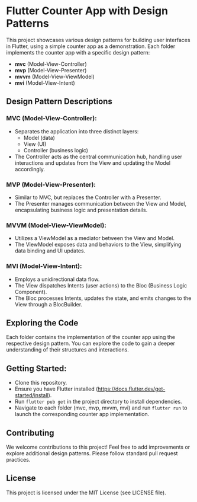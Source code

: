 # Flutter Counter App with Design Patterns

This project showcases various design patterns for building user interfaces in Flutter, using a simple counter app as a demonstration. Each folder implements the counter app with a specific design pattern:

- **mvc** (Model-View-Controller)
- **mvp** (Model-View-Presenter)
- **mvvm** (Model-View-ViewModel)
- **mvi** (Model-View-Intent)

## Design Pattern Descriptions

### MVC (Model-View-Controller):

- Separates the application into three distinct layers:
    - Model (data)
    - View (UI)
    - Controller (business logic)
- The Controller acts as the central communication hub, handling user interactions and updates from the View and updating the Model accordingly.

### MVP (Model-View-Presenter):

- Similar to MVC, but replaces the Controller with a Presenter.
- The Presenter manages communication between the View and Model, encapsulating business logic and presentation details.

### MVVM (Model-View-ViewModel):

- Utilizes a ViewModel as a mediator between the View and Model.
- The ViewModel exposes data and behaviors to the View, simplifying data binding and UI updates.

### MVI (Model-View-Intent):

- Employs a unidirectional data flow.
- The View dispatches Intents (user actions) to the Bloc (Business Logic Component).
- The Bloc processes Intents, updates the state, and emits changes to the View through a BlocBuilder.

## Exploring the Code

Each folder contains the implementation of the counter app using the respective design pattern. You can explore the code to gain a deeper understanding of their structures and interactions.

## Getting Started:

- Clone this repository.
- Ensure you have Flutter installed (https://docs.flutter.dev/get-started/install).
- Run `flutter pub get` in the project directory to install dependencies.
- Navigate to each folder (mvc, mvp, mvvm, mvi) and run `flutter run` to launch the corresponding counter app implementation.

## Contributing

We welcome contributions to this project! Feel free to add improvements or explore additional design patterns. Please follow standard pull request practices.

## License

This project is licensed under the MIT License (see LICENSE file).
